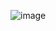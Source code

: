 ![image](https://github.com/vtonu/Simple_BentoGrid/assets/56773210/0ef0fb9a-c356-443a-a6e8-0ff0a1d23b40)
